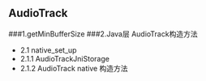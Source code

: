 ## AudioTrack
###1.getMinBufferSize
###2.Java层 AudioTrack构造方法
* 2.1 native_set_up
* 2.1.1 AudioTrackJniStorage 
* 2.1.2 AudioTrack native 构造方法
